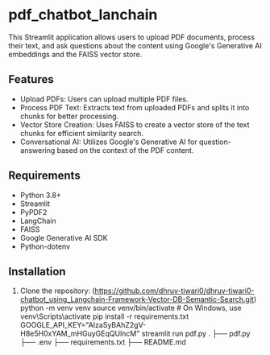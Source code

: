 # pdf_chatbot_lanchain
This Streamlit application allows users to upload PDF documents, process their text, and ask questions about the content using Google's Generative AI embeddings and the FAISS vector store.

## Features

- Upload PDFs: Users can upload multiple PDF files.
- Process PDF Text: Extracts text from uploaded PDFs and splits it into chunks for better processing.
- Vector Store Creation: Uses FAISS to create a vector store of the text chunks for efficient similarity search.
- Conversational AI: Utilizes Google's Generative AI for question-answering based on the context of the PDF content.

## Requirements

- Python 3.8+
- Streamlit
- PyPDF2
- LangChain
- FAISS
- Google Generative AI SDK
- Python-dotenv

## Installation

1. Clone the repository: (https://github.com/dhruv-tiwari0/dhruv-tiwari0-chatbot_using_Langchain-Framework-Vector-DB-Semantic-Search.git)
python -m venv venv
source venv/bin/activate  # On Windows, use venv\Scripts\activate
pip install -r requirements.txt
GOOGLE_API_KEY="AIzaSyBAhZ2gV-H8e5H0xYAM_mHGuyGEqQUlncM"
streamlit run pdf.py
.
├── pdf.py
├── .env
├── requirements.txt
├── README.md
